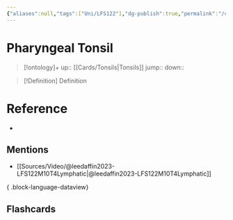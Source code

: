 ```yaml
---
{"aliases":null,"tags":["Uni/LFS122"],"dg-publish":true,"permalink":"/cards/pharyngeal-tonsil/","dgPassFrontmatter":true}
---
```


# Pharyngeal Tonsil

> [!ontology]+
> up:: [[Cards/Tonsils\|Tonsils]]
> jump:: 
> down:: 

> [!Definition] Definition
> 

# Reference
- 

## Mentions
- [[Sources/Video/@leedaffin2023-LFS122M10T4Lymphatic\|@leedaffin2023-LFS122M10T4Lymphatic]]

{ .block-language-dataview}

## Flashcards
